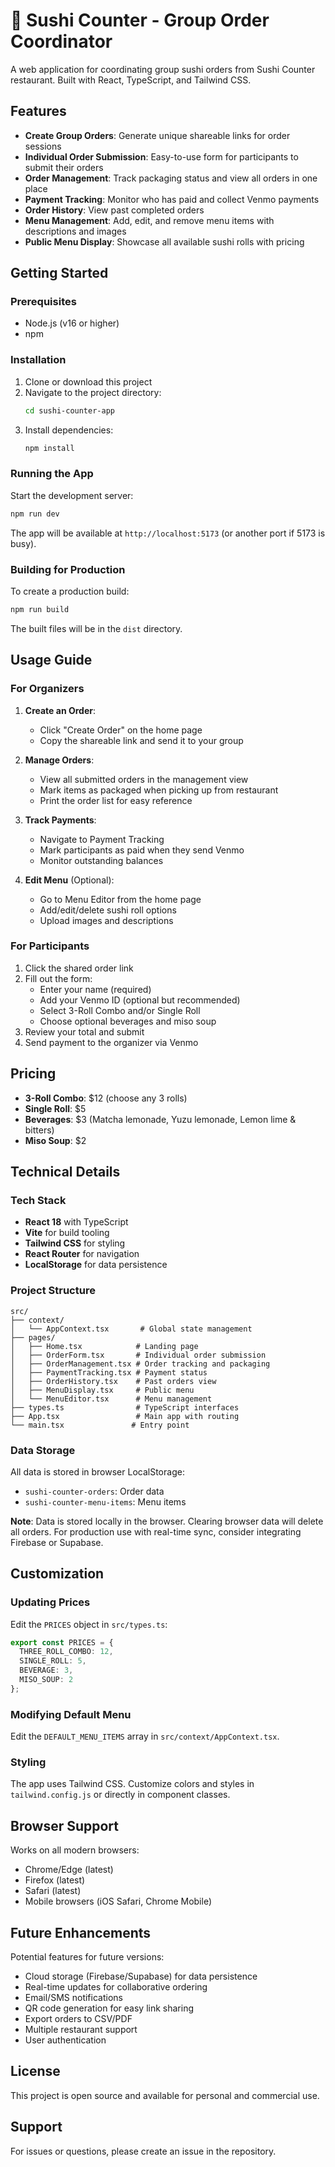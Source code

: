 # 🍣 Sushi Counter - Group Order Coordinator

A web application for coordinating group sushi orders from Sushi Counter restaurant. Built with React, TypeScript, and Tailwind CSS.

## Features

- **Create Group Orders**: Generate unique shareable links for order sessions
- **Individual Order Submission**: Easy-to-use form for participants to submit their orders
- **Order Management**: Track packaging status and view all orders in one place
- **Payment Tracking**: Monitor who has paid and collect Venmo payments
- **Order History**: View past completed orders
- **Menu Management**: Add, edit, and remove menu items with descriptions and images
- **Public Menu Display**: Showcase all available sushi rolls with pricing

## Getting Started

### Prerequisites

- Node.js (v16 or higher)
- npm

### Installation

1. Clone or download this project
2. Navigate to the project directory:
   ```bash
   cd sushi-counter-app
   ```
3. Install dependencies:
   ```bash
   npm install
   ```

### Running the App

Start the development server:
```bash
npm run dev
```

The app will be available at `http://localhost:5173` (or another port if 5173 is busy).

### Building for Production

To create a production build:
```bash
npm run build
```

The built files will be in the `dist` directory.

## Usage Guide

### For Organizers

1. **Create an Order**:
   - Click "Create Order" on the home page
   - Copy the shareable link and send it to your group

2. **Manage Orders**:
   - View all submitted orders in the management view
   - Mark items as packaged when picking up from restaurant
   - Print the order list for easy reference

3. **Track Payments**:
   - Navigate to Payment Tracking
   - Mark participants as paid when they send Venmo
   - Monitor outstanding balances

4. **Edit Menu** (Optional):
   - Go to Menu Editor from the home page
   - Add/edit/delete sushi roll options
   - Upload images and descriptions

### For Participants

1. Click the shared order link
2. Fill out the form:
   - Enter your name (required)
   - Add your Venmo ID (optional but recommended)
   - Select 3-Roll Combo and/or Single Roll
   - Choose optional beverages and miso soup
3. Review your total and submit
4. Send payment to the organizer via Venmo

## Pricing

- **3-Roll Combo**: $12 (choose any 3 rolls)
- **Single Roll**: $5
- **Beverages**: $3 (Matcha lemonade, Yuzu lemonade, Lemon lime & bitters)
- **Miso Soup**: $2

## Technical Details

### Tech Stack

- **React 18** with TypeScript
- **Vite** for build tooling
- **Tailwind CSS** for styling
- **React Router** for navigation
- **LocalStorage** for data persistence

### Project Structure

```
src/
├── context/
│   └── AppContext.tsx       # Global state management
├── pages/
│   ├── Home.tsx            # Landing page
│   ├── OrderForm.tsx       # Individual order submission
│   ├── OrderManagement.tsx # Order tracking and packaging
│   ├── PaymentTracking.tsx # Payment status
│   ├── OrderHistory.tsx    # Past orders view
│   ├── MenuDisplay.tsx     # Public menu
│   └── MenuEditor.tsx      # Menu management
├── types.ts                # TypeScript interfaces
├── App.tsx                 # Main app with routing
└── main.tsx               # Entry point
```

### Data Storage

All data is stored in browser LocalStorage:
- `sushi-counter-orders`: Order data
- `sushi-counter-menu-items`: Menu items

**Note**: Data is stored locally in the browser. Clearing browser data will delete all orders. For production use with real-time sync, consider integrating Firebase or Supabase.

## Customization

### Updating Prices

Edit the `PRICES` object in `src/types.ts`:

```typescript
export const PRICES = {
  THREE_ROLL_COMBO: 12,
  SINGLE_ROLL: 5,
  BEVERAGE: 3,
  MISO_SOUP: 2
};
```

### Modifying Default Menu

Edit the `DEFAULT_MENU_ITEMS` array in `src/context/AppContext.tsx`.

### Styling

The app uses Tailwind CSS. Customize colors and styles in `tailwind.config.js` or directly in component classes.

## Browser Support

Works on all modern browsers:
- Chrome/Edge (latest)
- Firefox (latest)
- Safari (latest)
- Mobile browsers (iOS Safari, Chrome Mobile)

## Future Enhancements

Potential features for future versions:
- Cloud storage (Firebase/Supabase) for data persistence
- Real-time updates for collaborative ordering
- Email/SMS notifications
- QR code generation for easy link sharing
- Export orders to CSV/PDF
- Multiple restaurant support
- User authentication

## License

This project is open source and available for personal and commercial use.

## Support

For issues or questions, please create an issue in the repository.
